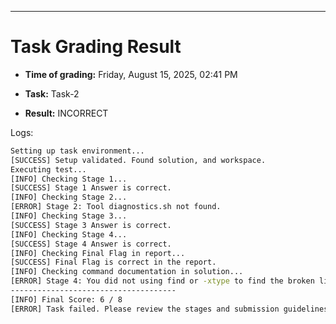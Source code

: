 
---
# Task Grading Result

- **Time of grading:** Friday, August 15, 2025, 02:41 PM

- **Task:** Task-2

- **Result:** INCORRECT


Logs:
```bash
Setting up task environment...
[SUCCESS] Setup validated. Found solution, and workspace.
Executing test...
[INFO] Checking Stage 1...
[SUCCESS] Stage 1 Answer is correct.
[INFO] Checking Stage 2...
[ERROR] Stage 2: Tool diagnostics.sh not found.
[INFO] Checking Stage 3...
[SUCCESS] Stage 3 Answer is correct.
[INFO] Checking Stage 4...
[SUCCESS] Stage 4 Answer is correct.
[INFO] Checking Final Flag in report...
[SUCCESS] Final Flag is correct in the report.
[INFO] Checking command documentation in solution...
[ERROR] Stage 4: You did not using find or -xtype to find the broken link.
-------------------------------------
[INFO] Final Score: 6 / 8
[ERROR] Task failed. Please review the stages and submission guidelines.
```
